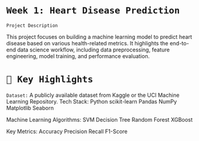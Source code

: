 # `Week 1: Heart Disease Prediction`

`Project Description`

This project focuses on building a machine learning model to predict heart disease based on various health-related metrics. It highlights the end-to-end data science workflow, including data preprocessing, feature engineering, model training, and performance evaluation.

# `🚀 Key Highlights`

`Dataset:`
A publicly available dataset from Kaggle or the UCI Machine Learning Repository.
Tech Stack:
Python
scikit-learn
Pandas
NumPy
Matplotlib
Seaborn

Machine Learning Algorithms:
SVM
Decision Tree
Random Forest
XGBoost

Key Metrics:
Accuracy
Precision
Recall
F1-Score
